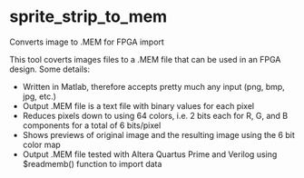 # sprite_strip_to_mem
 Converts image to .MEM for FPGA import

<!-- wp:paragraph -->
<p>This tool coverts images files to a .MEM file that can be used in an FPGA design.  Some details:</p>
<!-- /wp:paragraph -->

<!-- wp:list -->
<ul><li>Written in Matlab, therefore accepts pretty much any input (png, bmp, jpg, etc.)</li><li>Output .MEM file is a text file with binary values for each pixel</li><li>Reduces pixels down to using 64 colors, i.e. 2 bits each for R, G, and B components for a total of 6 bits/pixel</li><li>Shows previews of original image and the resulting image using the 6 bit color map</li><li>Output .MEM file tested with Altera Quartus Prime and Verilog using $readmemb() function to import data</li></ul>
<!-- /wp:list -->
